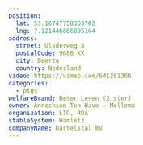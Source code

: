 ```yaml
---
position:
  lat: 53.16747758303702
  lng: 7.121446886895164
address:
  street: Ulsderweg 8
  postalCode: 9686 XX
  city: Beerta
  country: Nederland
video: https://vimeo.com/641281366
categories:
  - pigs
welfareBrand: Beter Leven (2 ster)
owner: Annechien Ten Have – Mellema
organization: LTO, RDA
stableSystem: Hamletz
companyName: Dartelstal BV
---
```

